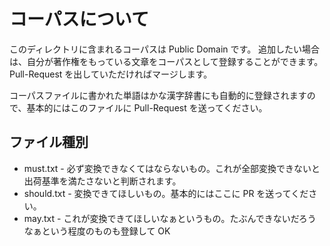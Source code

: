 # コーパスについて

このディレクトリに含まれるコーパスは Public Domain です。
追加したい場合は、自分が著作権をもっている文章をコーパスとして登録することができます。
Pull-Request を出していただければマージします。

コーパスファイルに書かれた単語はかな漢字辞書にも自動的に登録されますので、基本的にはこのファイルに Pull-Request を送ってください。

## ファイル種別

- must.txt - 必ず変換できなくてはならないもの。これが全部変換できないと出荷基準を満たさないと判断されます。
- should.txt - 変換できてほしいもの。基本的にはここに PR を送ってください。
- may.txt - これが変換できてほしいなぁというもの。たぶんできないだろうなぁという程度のものも登録して OK
